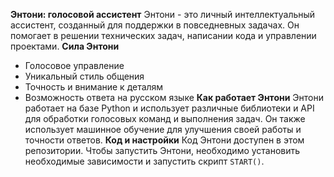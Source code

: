 **Энтони: голосовой ассистент**
Энтони - это личный интеллектуальный ассистент, созданный для поддержки в повседневных задачах. Он помогает в решении технических задач, написании кода и управлении проектами.
**Сила Энтони**
* Голосовое управление
* Уникальный стиль общения
* Точность и внимание к деталям
* Возможность ответа на русском языке
**Как работает Энтони**
Энтони работает на базе Python и использует различные библиотеки и API для обработки голосовых команд и выполнения задач. Он также использует машинное обучение для улучшения своей работы и точности ответов.
**Код и настройки**
Код Энтони доступен в этом репозитории. Чтобы запустить Энтони, необходимо установить необходимые зависимости и запустить скрипт `START()`.
